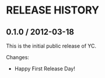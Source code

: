 # RELEASE HISTORY

## 0.1.0 / 2012-03-18

This is the initial public release of YC.

Changes:

* Happy First Release Day!

